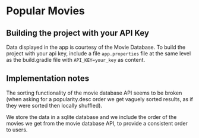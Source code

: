 Popular Movies
==============

## Building the project with your API Key
Data displayed in the app is courtesy of the Movie Database.
To build the project with your api key, include a file `app.properties` file at the same level as the
build.gradle file with `API_KEY=your_key` as content.


## Implementation notes

The sorting functionality of the movie database API seems to be broken (when asking for a popularity.desc
order we get vaguely sorted results, as if they were sorted then locally shuffled).

We store the data in a sqlite database and we include the order of the movies we get from the movie database API, to provide a consistent order to users.
